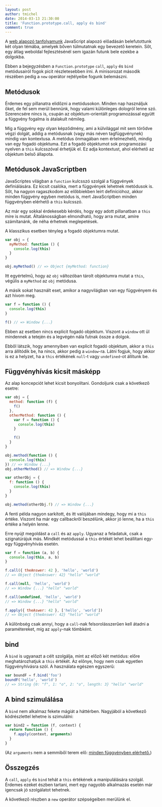 ```yaml
---
layout: post
author: tmichel
date: 2014-03-13 21:30:00
title: 'Function.prototype.call, apply és bind'
comment: true
---
```


A [web alapozó tanfolyamunk](http://kir-dev.github.io/tanfolyam/) JavaScript alapozó előadásán belefutottunk két olyan témába, amelyek bőven túlmutatnak egy bevezető keretein. Sőt, egy átlag weboldal fejlesztésénél sem igazán futunk bele ezekbe a dolgokba.

Ebben a bejegyzésben a `Function.prototype` `call`, `apply` és `bind` metódusairól fogok picit részletesebben írni. A minisorozat második részében pedig a `new` operátor rejtélyeibe fogunk belemászni.

## Metódusok

Érdemes egy pillanatra elidőzni a metódusokon. Minden nap használjuk őket, de fel sem merül bennünk, hogy valami különleges dologról lenne szó. Szerencsére nincs is, csupán az objektum-orientált programozással együtt a függvény fogalma is átalakult némileg.

Míg a függvény egy olyan képződmény, ami a külvilággal mit sem törődve végzi dolgát, addig a metódusnak (vagy más néven tagfüggvénynek) mindig van kontextusa. A metódus önmagában nem értelmezhető, mindig van egy fogadó objektuma. Ezt a fogadó objektumot sok programozási nyelven a `this` kulcsszóval érhetjük el. Ez adja kontextust, ahol elérhető az objektum belső állapota.

## Metódusok JavaScriptben

JavaScriptes világban a `function` kulcsszó szolgál a függvények definiálására. Ez kicsit csalóka, mert a függvények lehetnek metódusok is. Sőt, ha nagyon ragaszkodom az előbbiekben leírt definícióhoz, akkor minden függvény egyben metódus is, mert JavaScriptben minden függvényben elérhető a `this` kulcsszó.

Az már egy sokkal érdekesebb kérdés, hogy egy adott pillanatban a `this` mire is mutat. Általánosságban elmondható, hogy arra mutat, amire számítanánk, de néha érhetnek meglepetések.

A klasszikus esetben tényleg a fogadó objektumra mutat.

```javascript
var obj = {
  myMethod: function () {
    console.log(this)
  }
}

obj.myMethod() // => Object {myMethod: function}
```

Itt egyértelmű, hogy az `obj` változóban tárolt objektumra mutat a `this`, végülis a `myMethod` az `obj` metódusa.

A másik sokat használt eset, amikor a nagyvilágban van egy függvényem és azt hívom meg.

```javascript
var f = function () {
  console.log(this)
}

f() // => Window {...}
```

Ebben az esetben nincs explicit fogadó objektum. Viszont a `window` ott ül mindennek a tetején és a legvégén nála futnak össze a dolgok.

Ebből látszik, hogy amennyiben van explicit fogadó objektum, akkor a `this` arra állítódik be, ha nincs, akkor pedig a `window`-ra. Látni fogjuk, hogy akkor is ez a helyzet, ha a `this` értékének `null`-t vagy `undefined`-ot állítunk be.

## Függvényhívás kicsit másképp

Az alap koncepciót lehet kicsit bonyolítani. Gondoljunk csak a következő esetre:

```javascript
var obj = {
  method: function (f) {
    f()
  },
  otherMethod: function () {
    var f = function () {
      console.log(this)
    }

    f()
  }
}

obj.method(function () {
  console.log(this)
}) // => Window {...}
obj.otherMethod() // => Window {...}

var otherObj = {
  f: function () {
    console.log(this)
  }
}

obj.method(otherObj.f) // => Window {...}
```

A fenti példa nagyon sarkított, és itt valójában mindegy, hogy mi a `this` értéke. Viszont ha már egy callbackről beszélünk, akkor jó lenne, ha a `this` értéke a helyén lenne.

Erre nyújt megoldást a `call` és az `apply`. Ugyanaz a feladatuk, csak a szignatúrájuk más. Mindkét metódussal a `this` értékét lehet beállítani egy-egy függvényhívás esetén.

```javascript
var f = function (a, b) {
  console.log(this, a, b)
}

f.call({ theAnswer: 42 }, 'hello', 'world')
// => Object {theAnswer: 42} "hello" "world"

f.call(null, 'hello', 'world')
// => Window {...} "hello" "world"

f.call(undefined, 'hello', 'world')
// => Window {...} "hello" "world"

f.apply({ theAswer: 42 }, ['hello', 'world'])
// => Object {theAnswer: 42} "hello" "world"
```

A különbség csak annyi, hogy a `call`-nak felsorolásszerűen kell átadni a paramétereket, míg az `apply`-nak tömbként.

## bind

A `bind` is ugyanazt a célt szolgálja, mint az előző két metódus: előre meghatározhatjuk a `this` értékét. Az előnye, hogy nem csak egyetlen függvényhívásra szól. A használata egészen egyszerű:

```javascript
var boundF = f.bind('foo')
boundF('hello', 'world')
// => String {0: "f", 1: "o", 2: "o", length: 3} "hello" "world"
```

## A bind szimulálása

A `bind` nem alkalmaz fekete mágiát a háttérben. Nagyjából a következő kódrészlettel lehetne is szimulálni:

```javascript
var bind2 = function (f, context) {
  return function () {
    f.apply(context, arguments)
  }
}
```

(Az `arguments` nem a semmiből terem elő: [minden függvényben elérhető.](https://developer.mozilla.org/en-US/docs/Web/JavaScript/Guide/Functions#Using_the_arguments_object))

## Összegzés

A `call`, `apply` és `bind` tehát a `this` értékének a manipulálására szolgál. Érdemes ezeket észben tartani, mert egy nagyobb alkalmazás esetén már igencsak jó szolgálatot tehetnek.

A következő részben a `new` operátor szépségeiben merülünk el.
